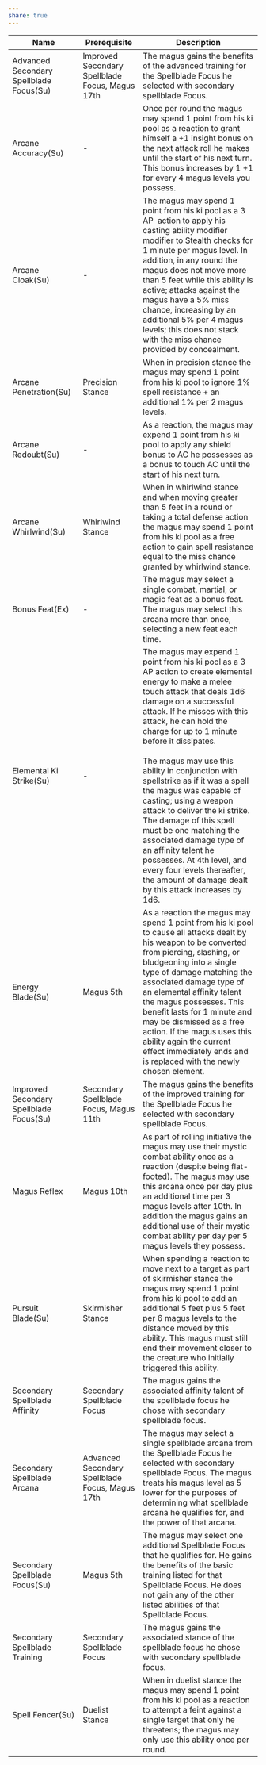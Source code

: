 ```yaml
---
share: true
---
```

| Name                                    | Prerequisite                                    | Description                                                                                                                                                                                                                                                                                                                                                                                                                                                                                                                                                                                                                                                               |
| --------------------------------------- | ----------------------------------------------- | ------------------------------------------------------------------------------------------------------------------------------------------------------------------------------------------------------------------------------------------------------------------------------------------------------------------------------------------------------------------------------------------------------------------------------------------------------------------------------------------------------------------------------------------------------------------------------------------------------------------------------------------------------------------------- |
| Advanced Secondary Spellblade Focus(Su) | Improved Secondary Spellblade Focus, Magus 17th | The magus gains the benefits of the advanced training for the Spellblade Focus he selected with secondary spellblade Focus.                                                                                                                                                                                                                                                                                                                                                                                                                                                                                                                                               |
| Arcane Accuracy(Su)                     | \-                                              | Once per round the magus may spend 1 point from his ki pool as a reaction to grant himself a +1 insight bonus on the next attack roll he makes until the start of his next turn. This bonus increases by 1 +1 for every 4 magus levels you possess.                                                                                                                                                                                                                                                                                                                                                                                                                       |
| Arcane Cloak(Su)                        | \-                                              | The magus may spend 1 point from his ki pool as a 3 AP  action to apply his casting ability modifier modifier to Stealth checks for 1 minute per magus level. In addition, in any round the magus does not move more than 5 feet while this ability is active; attacks against the magus have a 5% miss chance, increasing by an additional 5% per 4 magus levels; this does not stack with the miss chance provided by concealment.                                                                                                                                                                                                                                      |
| Arcane Penetration(Su)                  | Precision Stance                                | When in precision stance the magus may spend 1 point from his ki pool to ignore 1% spell resistance + an additional 1% per 2 magus levels.                                                                                                                                                                                                                                                                                                                                                                                                                                                                                                                                |
| Arcane Redoubt(Su)                      | \-                                              | As a reaction, the magus may expend 1 point from his ki pool to apply any shield bonus to AC he possesses as a bonus to touch AC until the start of his next turn.                                                                                                                                                                                                                                                                                                                                                                                                                                                                                                        |
| Arcane Whirlwind(Su)                    | Whirlwind Stance                                | When in whirlwind stance and when moving greater than 5 feet in a round or taking a total defense action the magus may spend 1 point from his ki pool as a free action to gain spell resistance equal to the miss chance granted by whirlwind stance.                                                                                                                                                                                                                                                                                                                                                                                                                     |
| Bonus Feat(Ex)                          | \-                                              | The magus may select a single combat, martial, or magic feat as a bonus feat. The magus may select this arcana more than once, selecting a new feat each time.                                                                                                                                                                                                                                                                                                                                                                                                                                                                                                            |
| Elemental Ki Strike(Su)                 | \-                                              | The magus may expend 1 point from his ki pool as a 3 AP action to create elemental energy to make a melee touch attack that deals 1d6 damage on a successful attack. If he misses with this attack, he can hold the charge for up to 1 minute before it dissipates.<br><br>The magus may use this ability in conjunction with spellstrike as if it was a spell the magus was capable of casting; using a weapon attack to deliver the ki strike. The damage of this spell must be one matching the associated damage type of an affinity talent he possesses. At 4th level, and every four levels thereafter, the amount of damage dealt by this attack increases by 1d6. |
| Energy Blade(Su)                        | Magus 5th                                       | As a reaction the magus may spend 1 point from his ki pool to cause all attacks dealt by his weapon to be converted from piercing, slashing, or bludgeoning into a single type of damage matching the associated damage type of an elemental affinity talent the magus possesses. This benefit lasts for 1 minute and may be dismissed as a free action. If the magus uses this ability again the current effect immediately ends and is replaced with the newly chosen element.                                                                                                                                                                                          |
| Improved Secondary Spellblade Focus(Su) | Secondary Spellblade Focus, Magus 11th          | The magus gains the benefits of the improved training for the Spellblade Focus he selected with secondary spellblade Focus.                                                                                                                                                                                                                                                                                                                                                                                                                                                                                                                                               |
| Magus Reflex                            | Magus 10th                                      | As part of rolling initiative the magus may use their mystic combat ability once as a reaction (despite being flat-footed). The magus may use this arcana once per day plus an additional time per 3 magus levels after 10th. In addition the magus gains an additional use of their mystic combat ability per day per 5 magus levels they possess.                                                                                                                                                                                                                                                                                                                       |
| Pursuit Blade(Su)                       | Skirmisher Stance                               | When spending a reaction to move next to a target as part of skirmisher stance the magus may spend 1 point from his ki pool to add an additional 5 feet plus 5 feet per 6 magus levels to the distance moved by this ability. This magus must still end their movement closer to the creature who initially triggered this ability.                                                                                                                                                                                                                                                                                                                                       |
| Secondary Spellblade Affinity           | Secondary Spellblade Focus                      | The magus gains the associated affinity talent of the spellblade focus he chose with secondary spellblade focus.                                                                                                                                                                                                                                                                                                                                                                                                                                                                                                                                                          |
| Secondary Spellblade Arcana             | Advanced Secondary Spellblade Focus, Magus 17th | The magus may select a single spellblade arcana from the Spellblade Focus he selected with secondary spellblade Focus. The magus treats his magus level as 5 lower for the purposes of determining what spellblade arcana he qualifies for, and the power of that arcana.                                                                                                                                                                                                                                                                                                                                                                                                 |
| Secondary Spellblade Focus(Su)          | Magus 5th                                       | The magus may select one additional Spellblade Focus that he qualifies for. He gains the benefits of the basic training listed for that Spellblade Focus. He does not gain any of the other listed abilities of that Spellblade Focus.                                                                                                                                                                                                                                                                                                                                                                                                                                    |
| Secondary Spellblade Training           | Secondary Spellblade Focus                      | The magus gains the associated stance of the spellblade focus he chose with secondary spellblade focus.                                                                                                                                                                                                                                                                                                                                                                                                                                                                                                                                                                   |
| Spell Fencer(Su)                        | Duelist Stance                                  | When in duelist stance the magus may spend 1 point from his ki pool as a reaction to attempt a feint against a single target that only he threatens; the magus may only use this ability once per round.                                                                                                                                                                                                                                                                                                                                                                                                                                                                  |
